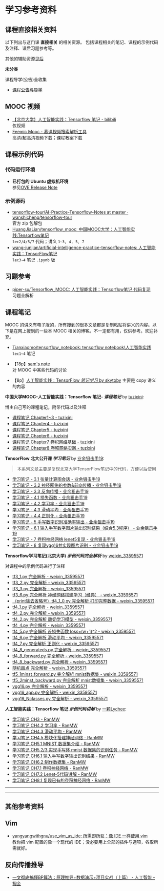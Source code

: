 # 学习参考资料


课程直接相关资料
----

以下列出与这门课 **直接相关** 的相关资源。
包括课程相关的笔记、课程的示例代码及注释、课后习题参考等。

其他的辅助资源[见后](#其他参考资料)

**未分类**

课程导学(公告)全收集
- [课程公告与导学](./Notice&Guidance.md)

## MOOC 视频
- [【北京大学】人工智能实践：Tensorflow 笔记 - bilibili](https://www.bilibili.com/video/av22530538/)  
  仅视频
- [Feemic Mooc - 慕课视频搜索解析工具](http://www.feemic.cn/mooc/icourse163/1002700003)  
  高清/超高清视频下载；课程教案下载

## 课程示例代码

### 代码运行环境

- **已打包的 Ubuntu 虚拟机环境**  
  参见[OVE Release Note](./OVF-ReleaseNote.md)

### 示例源码

- [tensorflow-tour/AI-Practice-Tensorflow-Notes at master · wanshicheng/tensorflow-tour](https://github.com/wanshicheng/tensorflow-tour/tree/master/AI-Practice-Tensorflow-Notes)  
  官方 zip 包解包
- [HuangJiaLian/tensorflow_mooc: 中国MOOC大学：人工智能实践:Tensorflow笔记](https://github.com/HuangJiaLian/tensorflow_mooc)  
  `lec2/4/5/7` 代码；讲义 `1~3, 4, 5, 7`
- [wang-junjian/artificial-intelligence-practice-tensorflow-notes: 人工智能实践：TensorFlow笔记](https://github.com/wang-junjian/artificial-intelligence-practice-tensorflow-notes)  
  `lec3~4` 笔记 `.ipynb` 版

## 习题参考

- [piper-su/Tensorflow_MOOC: 人工智能实践：Tensorflow笔记 代码复现](https://github.com/piper-su/Tensorflow_MOOC)  
  习题全解析

## 课程笔记

MOOC 的讲义有电子版的，所有搜到的很多文章都是复制粘贴将讲义的内容。以下是在网上搜到的一些本 MOOC 相关的博客。不一定都有用，仅供参考。欢迎补充。

- [Tianxiaomo/tensorflow_notebook: tensorflow notebook\人工智能实践](https://github.com/Tianxiaomo/tensorflow_notebook)  
  `lec1~4` 笔记

- 【18p】[sam's note](https://qinqianshan.com/categories/tensorflow/)  
  对 MOOC 中某些代码的讨论

- 【8p】[人工智能实践：TensorFlow _笔记学习_ by skytoby](https://blog.csdn.net/cao861544325/article/category/7552232)
  主要是 copy 讲义的内容


**中国大学MOOC-人工智能实践：Tensorflow 笔记- _课程笔记_** by [tuzixini](https://blog.csdn.net/tuzixini/article/category/6949906):

博主自己写的课程笔记，附带代码以及注释

- [课程笔记 Chapter1~3 - tuzixini](https://blog.csdn.net/tuzixini/article/details/79837811)
- [课程笔记 Chapter4 - tuzixini](https://blog.csdn.net/tuzixini/article/details/80288807)
- [课程笔记 Chapter5 - tuzixini](https://blog.csdn.net/tuzixini/article/details/81111405)
- [课程笔记 Chapter6 - tuzixini](https://blog.csdn.net/tuzixini/article/details/81152388)
- [课程笔记 Chapter7 卷积网络基础 - tuzixini](https://blog.csdn.net/tuzixini/article/details/81185658)
- [课程笔记 Chapter8 卷积网络实践 - tuzixini](https://blog.csdn.net/tuzixini/article/details/81199387)


**TensorFlow 北大公开课 _学习笔记_** by [业余狙击手19](https://blog.csdn.net/sxlsxl119/article/category/7824888/1):

> 本系列文章主要是复现北京大学TensorFlow笔记中的代码，方便以后使用

- [学习笔记 - 3.1 张量计算图会话 - 业余狙击手19](https://blog.csdn.net/sxlsxl119/article/details/81430840)
- [学习笔记 - 3.2 神经网络的参数&前向传播 - 业余狙击手19](https://blog.csdn.net/sxlsxl119/article/details/81430862)
- [学习笔记 - 3.3 反向传播 - 业余狙击手19](https://blog.csdn.net/sxlsxl119/article/details/81430873)
- [学习笔记 - 4.1 损失函数 - 业余狙击手19](https://blog.csdn.net/sxlsxl119/article/details/81430887)
- [学习笔记 - 4.2 学习率 - 业余狙击手19](https://blog.csdn.net/sxlsxl119/article/details/81430895)
- [学习笔记 - 4.3 滑动平均 - 业余狙击手19](https://blog.csdn.net/sxlsxl119/article/details/81737214)
- [学习笔记 - 4.4 正则化 - 业余狙击手19](https://blog.csdn.net/sxlsxl119/article/details/81430906)
- [学习笔记 - 5 手写数字识别准确率输出 - 业余狙击手19](https://blog.csdn.net/sxlsxl119/article/details/81430995)
- [学习笔记 - 6.1 输入手写数字图片输出识别结果（结合5.3程序） - 业余狙击手19](https://blog.csdn.net/sxlsxl119/article/details/81431447)
- [学习笔记 - 7 卷积神经网络 lenet5复现 - 业余狙击手19](https://blog.csdn.net/sxlsxl119/article/details/81661669)
- [学习笔记 - 8 复现vgg16并实现图片识别 - 业余狙击手19](https://blog.csdn.net/sxlsxl119/article/details/81661920)


**Tensorflow学习笔记(北京大学) _示例代码完全解析_** by [weixin_33595571](https://blog.csdn.net/weixin_33595571/article/list/4)

对课程中的示例代码进行了注释

- [tf3_1.py 完全解析 - weixin_33595571](https://blog.csdn.net/weixin_33595571/article/details/83629600)
- [tf3_2.py 完全解析 - weixin_33595571](https://blog.csdn.net/weixin_33595571/article/details/83629622)
- [tf3_3.py 完全解析 - weixin_33595571](https://blog.csdn.net/weixin_33595571/article/details/83629636)
- [tf3_6.py 完全解析 神经网络搭建学习（经典） - weixin_33595571](https://blog.csdn.net/weixin_33595571/article/details/83629668)
- [（print除去省略号）tf4_1_0.py 完全解析 打印完整数据 - weixin_33595571](https://blog.csdn.net/weixin_33595571/article/details/83722164)
- [tf4_1.py 完全解析 - weixin_33595571](https://blog.csdn.net/weixin_33595571/article/details/83759150)
- [tf4_2.py 完全解析 - weixin_33595571](https://blog.csdn.net/weixin_33595571/article/details/83790917)
- [tf4_2.py 完全解析 酸奶学习模型 - weixin_33595571](https://blog.csdn.net/weixin_33595571/article/details/83647366)
- [tf4_4.py 完全解析 - weixin_33595571](https://blog.csdn.net/weixin_33595571/article/details/83791297)
- [tf4_5.py 完全解析 设损失函数 loss=(w+1)^2 - weixin_33595571](https://blog.csdn.net/weixin_33595571/article/details/83684598)
- [tf4_6.py 完全解析 滑动平均 - weixin_33595571](https://blog.csdn.net/weixin_33595571/article/details/83684809)
- [tf4_7.py 完全解析 正则化 - weixin_33595571](https://blog.csdn.net/weixin_33595571/article/details/83689050)
- [tf4_8_generateds.py 完全解析 - weixin_33595571](https://blog.csdn.net/weixin_33595571/article/details/83718833)
- [tf4_8_forward.py 完全解析 - weixin_33595571](https://blog.csdn.net/weixin_33595571/article/details/83718941)
- [tf4_8_backward.py 完全解析 - weixin_33595571](https://blog.csdn.net/weixin_33595571/article/details/83719131)
- [随机画点 完全解析 - weixin_33595571](https://blog.csdn.net/weixin_33595571/article/details/83796065)
- [tf5_1minst_forward.py 完全解析 mnist数据集 - weixin_33595571](https://blog.csdn.net/weixin_33595571/article/details/84000779)
- [tf5_2minst_backward.py 完全解析 mnist数据集 - weixin_33595571](https://blog.csdn.net/weixin_33595571/article/details/84000797)
- [vgg16.py 完全解析 - weixin_33595571](https://blog.csdn.net/weixin_33595571/article/details/84075006)
- [vgg16_app.py 完全解析 - weixin_33595571](https://blog.csdn.net/weixin_33595571/article/details/84075020)
- [vgg16_Nclasses.py 完全解析 - weixin_33595571](https://blog.csdn.net/weixin_33595571/article/details/84075077)




**人工智能实践：Tensorflow 笔记 _示例代码讲解_** by [一颗Lychee](https://blog.csdn.net/ranmw1129/article/category/7757820):

- [学习笔记 CH3 - RanMW](https://blog.csdn.net/RanMW1129/article/details/80954309)
- [学习笔记 CH4.2 学习率 - RanMW](https://blog.csdn.net/RanMW1129/article/details/81082282)
- [学习笔记 CH4.3 滑动平均 - RanMW](https://blog.csdn.net/RanMW1129/article/details/81088686)
- [学习笔记 CH4.5 模块化搭建神经网络 - RanMW](https://blog.csdn.net/RanMW1129/article/details/81094754)
- [学习笔记 CH5.1 MNIST 数据集介绍 - RanMW](https://blog.csdn.net/RanMW1129/article/details/81098407)
- [学习笔记 CH5.2/3 实现手写体 mnist 数据集的识别任务 - RanMW](https://blog.csdn.net/RanMW1129/article/details/81099377)
- [学习笔记 CH6.1 输入手写数字输出识别结果 - RanMW](https://blog.csdn.net/RanMW1129/article/details/81109287)
- [学习笔记 CH6.2 制作数据集 - RanMW](https://blog.csdn.net/RanMW1129/article/details/81111130)
- [学习笔记 CH7.1 卷积神经网络 - RanMW](https://blog.csdn.net/RanMW1129/article/details/81118844)
- [学习笔记 CH7.2 Lenet-5代码讲解 - RanMW](https://blog.csdn.net/RanMW1129/article/details/81122923)
- [学习笔记 CH8.1 复现已有的卷积神经网络 - RanMW](https://blog.csdn.net/RanMW1129/article/details/81139884)


----
----

其他参考资料
----


## Vim

- [yangyangwithgnu/use_vim_as_ide: 所需即所获：像 IDE 一样使用 vim](https://github.com/yangyangwithgnu/use_vim_as_ide)  
  教你把 vim 配置的像一个现代的 IDE；没必要用上全部的插件与选项，各取所需就好。

## 反向传播推导

- [一文彻底搞懂BP算法：原理推导+数据演示+项目实战（上篇） - 人工智能 - 掘金](https://juejin.im/entry/5ac056dc6fb9a028de44d620)